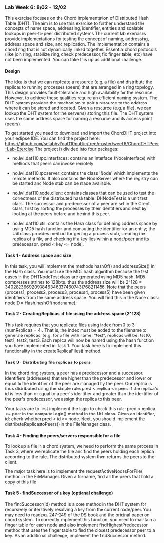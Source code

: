 ### Lab Week 6: 8/02 - 12/02

This exercise focuses on the Chord implementation of Distributed Hash Table (DHT). The aim is to use this exercise to further understand the concepts of name space, addressing, identifier, entities and scalable lookups in peer-to-peer distributed systems
The current lab exercises provide implementations for testing the concept of naming, addressing, address space and size, and replication.
The implementation contains a chord ring that is not dynamically linked together. Essential chord protocols (like join ring, stabilize ring, check predecessor, fix finger table, etc) have not been implemented. You can take this up as additional challenge.

#### Design
The idea is that we can replicate a resource (e.g. a file) and distribute the replicas to running processes (peers) that are arranged in a ring topology. This design provides fault-tolerance and high availability for the resource.
However, to achieve these qualities require an efficient naming system. The DHT system provides the mechanism to pair a resource to the address where it can be stored and located.
Given a resource (e.g. a file), we can lookup the DHT system for the server(s) storing this file. The DHT system uses the same address space for naming a resource and its access point (peers).


To get started you need to download and import the ChordDHT project into your eclipse IDE. You can find the project here: https://github.com/selabhvl/dat110public/tree/master/week6/ChordDHTPeer-Lab-Exercise
The project is divided into four packages:

- no.hvl.dat110.rpc.interfaces: contains an interface (NodeInterface) with methods that peers can invoke remotely

- no.hvl.dat110.rpcserver: contains the class 'Node' which implements the remote methods. It also contains the NodeServer where the registry can be started and Node stub can be made available.

- no.hvl.dat110.node.client: contains classes that can be used to test the correctness of the distributed hash table. DHNodeTest is a unit test class. The successor and predecessor of a peer are set in the Client class, first by sorting the processes by their identifiers and next by looking at the peers before and behind this peer.

- no.hvl.dat110.util: contains the Hash class for defining address space by using MD5 hash function and computing the identifier for an entity; the Util class provides method for getting a process stub, creating the replica of a file, and
checking if a key lies within a node/peer and its predecessor. (pred < key <= node).

#### Task 1 - Address space and size

In this task, you will implement the methods hashOf() and addressSize() in the Hash class. You must use the MD5 hash algorithm because the test cases in the DHTNodeTest class are generated using MD5 hash.
MD5 compresses strings to 128bits, thus the address size will be 2^128 = 340282366920938463463374607431768211456.
Note that the peers (process1, process2, process3, process4, process5) have been given identifiers from the same address space. You will find this in the Node class: nodeID = Hash.hashOf(nodename);

#### Task 2 - Creating Replicas of file using the address space (2^128)

This task requires that you replicate files using index from 0 to 3 (numReplicas = 4). That is, the index must be added to the filename to generate replicas. (e.g. for a file with name, "test", replicas will be:
test0, test1, test2, test3. Each replica will now be named using the hash function you have implemented in Task 1. Your task here is to implement this functionality in the createReplicaFiles() method.

#### Task 3 - Distributing file replicas to peers
In the chord ring system, a peer has a predecessor and a successor. Identifiers (addresses) that are higher than the predecessor and lower or equal to the identifier of the peer are managed by the peer.
Our replica is thus distributed using the simple rule: pred < replica <= peer. If the replica's id is less than or equal to a peer's identifier and greater than the identifier of the peer's predecessor, we assign the replica to this peer.

Your tasks are to first implement the logic to check this rule: pred < replica <= peer in the computeLogic() method in the Util class. Given an identifier, id: check whether pred < id <= node. Next, you should implement the distributeReplicastoPeers() in the FileManager class.

#### Task 4 - Finding the peers/servers responsible for a file
To look up a file in a chord system, we need to perform the same process in Task 3, where we replicate the file and find the peers holding each replica according to the rule. The distributed system then returns the peers to the client.

The major task here is to implement the requestActiveNodesForFile() method in the FileManager. Given a filename, find all the peers that hold a copy of this file

#### Task 5 - findSuccessor of a key (optional challenge)
The findSuccessor(id) method is a core method in the DHT system for recursively or iteratively resolving a key from the current node/peer.
You may need to read pg. 247-249 of the DS book and the original paper on chord system.
To correctly implement this function, you need to maintain a finger table for each node and also implement findHighestPredecessor method that uses the finger table to find the closest predecessor peer to a key.
As an additional challenge, implement the findSuccessor method.
